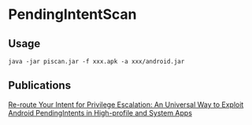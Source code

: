 # PendingIntentScan

## Usage
```
java -jar piscan.jar -f xxx.apk -a xxx/android.jar
```

## Publications

[Re-route Your Intent for Privilege Escalation: An Universal Way to Exploit Android PendingIntents in High-profile and System Apps](https://www.blackhat.com/eu-21/briefings/schedule/index.html#re-route-your-intent-for-privilege-escalation-an-universal-way-to-exploit-android-pendingintents-in-high-profile-and-system-apps-24340)
